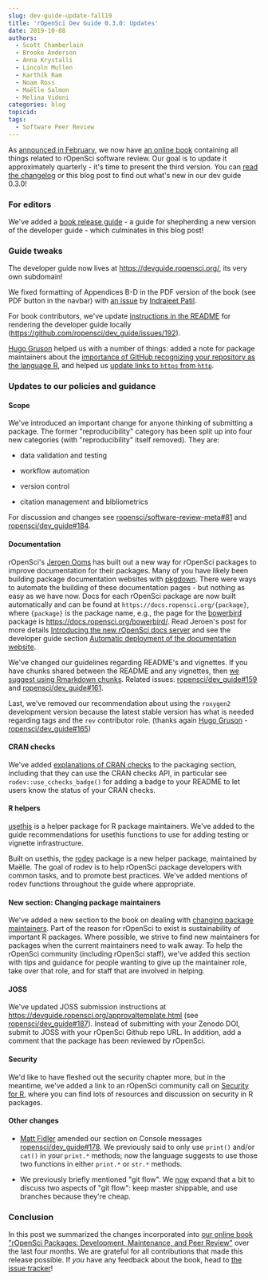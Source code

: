 ```yaml
---
slug: dev-guide-update-fall19
title: 'rOpenSci Dev Guide 0.3.0: Updates'
date: 2019-10-08
authors:
  - Scott Chamberlain
  - Brooke Anderson
  - Anna Krystalli
  - Lincoln Mullen
  - Karthik Ram
  - Noam Ross
  - Maëlle Salmon
  - Melina Vidoni
categories: blog
topicid:
tags:
  - Software Peer Review
---
```


As [announced in February](/blog/2019/02/01/software-review-news/), we now have [an online book](https://devguide.ropensci.org/) containing all things related to rOpenSci software review. Our goal is to update it approximately quarterly - it's time to present the third version. You can [read the changelog](https://devguide.ropensci.org/booknews.html) or this blog post to find out what's new in our dev guide 0.3.0!

### For editors

We've added a [book release guide](https://github.com/ropensci/dev_guide/issues/152) - a guide for shepherding a new version of the developer guide - which culminates in this blog post!

### Guide tweaks

The developer guide now lives at <https://devguide.ropensci.org/>, its very own subdomain!

We fixed formatting of Appendices B-D in the PDF version of the book (see PDF button in the navbar) with [an issue](https://github.com/ropensci/dev_guide/issues/179) by [Indrajeet Patil](https://github.com/IndrajeetPatil).

For book contributors, we've update [instructions in the README](https://github.com/ropensci/dev_guide#notes-for-associate-editors) for rendering the developer guide locally (<https://github.com/ropensci/dev_guide/issues/192>).

[Hugo Gruson][hugog] helped us with a number of things: added a note for package maintainers about the [importance of GitHub recognizing your repository as the language R](https://github.com/ropensci/dev_guide/pull/172), and helped us [update links to `https` from `http`](https://github.com/ropensci/dev_guide/pull/167).



### Updates to our policies and guidance

#### Scope

We've introduced an important change for anyone thinking of submitting a package. The former "reproducibility" category has been split up into four new categories (with "reproducibility" itself removed). They are:

- data validation and testing

- workflow automation

- version control

- citation management and bibliometrics

For discussion and changes see [ropensci/software-review-meta#81](https://github.com/ropensci/software-review-meta/issues/81) and [ropensci/dev_guide#184](https://github.com/ropensci/dev_guide/pull/184).

#### Documentation

rOpenSci's [Jeroen Ooms](https://ropensci.org/authors/jeroen-ooms/) has built out a new way for rOpenSci packages to improve documentation for their packages. Many of you have likely been building package documentation websites with [pkgdown][]. There were ways to automate the building of these documentation pages - but nothing as easy as we have now. Docs for each rOpenSci package are now built automatically and can be found at `https://docs.ropensci.org/{package}`, where `{package}` is the package name, e.g., the page for the [bowerbird][] package is <https://docs.ropensci.org/bowerbird/>. Read Jeroen's post for more details [Introducing the new rOpenSci docs server](https://ropensci.org/technotes/2019/06/07/ropensci-docs/) and see the developer guide section [Automatic deployment of the documentation website](https://devguide.ropensci.org/building.html#automatic-deployment-of-the-documentation-website-docsropensci).

We've changed our guidelines regarding README's and vignettes. If you have chunks shared between the README and any vignettes, then [we suggest using Rmarkdown chunks](https://devguide.ropensci.org/building.html#documentation). Related issues: [ropensci/dev_guide#159](https://github.com/ropensci/dev_guide/issues/159) and [ropensci/dev_guide#161](https://github.com/ropensci/dev_guide/issues/161).

Last, we've removed our recommendation about using the `roxygen2` development version because the latest stable version has what is needed regarding tags and the `rev` contributor role. (thanks again [Hugo Gruson][hugog] - [ropensci/dev_guide#165](https://github.com/ropensci/dev_guide/issues/165))

#### CRAN checks

We've added [explanations of CRAN checks](https://devguide.ropensci.org/building.html#cranchecks) to the packaging section, including that they can use the CRAN checks API, in particular see `rodev::use_cchecks_badge()` for adding a badge to your README to let users know the status of your CRAN checks.

#### R helpers

[usethis][] is a helper package for R package maintainers. We've added to the guide recommendations for usethis functions to use for adding testing or vignette infrastructure.

Built on usethis, the [rodev][] package is a new helper package, maintained by Maëlle. The goal of rodev is to help rOpenSci package developers with common tasks, and to promote best practices. We've added mentions of rodev functions throughout the guide where appropriate.

#### New section: Changing package maintainers

We've added a new section to the book on dealing with [changing package maintainers](https://devguide.ropensci.org/changing-maintainers.html). Part of the reason for rOpenSci to exist is sustainability of important R packages. Where possible, we strive to find new maintainers for packages when the current maintainers need to walk away. To help the rOpenSci community (including rOpenSci staff), we've added this section with tips and guidance for people wanting to give up the maintainer role, take over that role, and for staff that are involved in helping.

#### JOSS

We've updated JOSS submission instructions at <https://devguide.ropensci.org/approvaltemplate.html> (see [ropensci/dev_guide#187](https://github.com/ropensci/dev_guide/pull/187)). Instead of submitting with your Zenodo DOI, submit to JOSS with your rOpenSci Github repo URL. In addition, add a comment that the package has been reviewed by rOpenSci.

#### Security

We'd like to have fleshed out the security chapter more, but in the meantime, we've added a link to an rOpenSci community call on [Security for R](https://ropensci.org/commcalls/2019-05-07/), where you can find lots of resources and discussion on security in R packages.

#### Other changes

* [Matt Fidler](https://github.com/mattfidler/) amended our section on Console messages [ropensci/dev_guide#178](https://github.com/ropensci/dev_guide/pull/178). We previously said to only use `print()` and/or `cat()` in your `print.*` methods; now the language suggests to use those two functions in either `print.*` or `str.*` methods.

* We previously briefly mentioned "git flow". We [now](https://github.com/ropensci/dev_guide/commit/e34b5f2bb171cb10d1468807f529b0a2ec19ab9e) expand that a bit to discuss two aspects of "git flow": keep master shippable, and use branches because they're cheap.

### Conclusion

In this post we summarized the changes incorporated into [our online book "rOpenSci Packages: Development, Maintenance, and Peer Review"](https://devguide.ropensci.org/) over the last four months. We are grateful for all contributions that made this release possible. If _you_ have any feedback about the book, head to [the issue tracker](https://github.com/ropensci/dev_guide/issues/)!

[pkgdown]: https://github.com/r-lib/pkgdown
[bowerbird]: https://github.com/ropensci/bowerbird
[rodev]: https://github.com/ropensci/rodev
[usethis]: https://github.com/r-lib/usethis
[hugog]: https://ropensci.org/authors/hugo-gruson/
